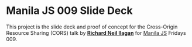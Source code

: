 # Manila JS 009 Slide Deck

This project is the slide deck and proof of concept for the
Cross-Origin Resource Sharing (CORS) talk by
[__Richard Neil Ilagan__](http://github.com/richardneililagan)
for [Manila JS](http://manilajs.com) Fridays 009.

